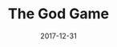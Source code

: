 ---
layout: productions
title: The God Game
date: 2017-12-31
approx_date: year
Theatre: Theatre Jacksonville
Venue: Little Theatre
cast:
crew:
- Director: Michael Lipp
---